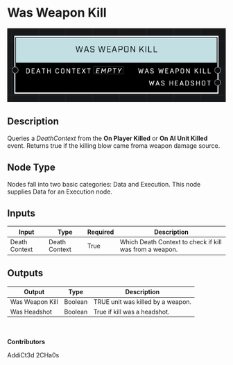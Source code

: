 # Was Weapon Kill
![](../../../.gitbook/assets/was-weapon-kill.png)
## Description
Queries a *DeathContext* from the **On Player Killed** or **On AI Unit Killed** event. Returns true if the killing blow came froma weapon damage source.

## Node Type
Nodes fall into two basic categories: Data and Execution. This node supplies Data for an Execution node.

## Inputs
| Input            | Type             | Required | Description												    |
|------------------|------------------|----------|--------------------------------------------------------------|
| Death Context | Death Context | True | Which Death Context to check if kill was from a weapon. |

## Outputs
| Output           | Type             | Description												     |
|------------------|------------------|--------------------------------------------------------------|
| Was Weapon Kill| Boolean | TRUE unit was killed by a weapon. |
| Was Headshot | Boolean | True if kill was a headshot. |

\
\
**Contributors**

AddiCt3d 2CHa0s
